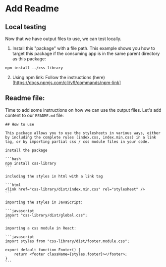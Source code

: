 # Add Readme

## Local testing

Now that we have output files to use, we can test locally.

1. Install this "package" with a file path.
This example shows you how to target this package if the consuming app is in the same parent directory as this package:
```bash
npm install ../css-library
```

2. Using npm link:
Follow the instructions (here)[https://docs.npmjs.com/cli/v9/commands/npm-link]

## Readme file:
Time to add some instructions on how we can use the output files.
Let's add content to our `README.md` file:
````
## How to use

This package allows you to use the stylesheets in various ways, either by including the complete rules (index.css, index.min.css) in a link tag, or by importing partial css / css module files in your code.

install the package

```bash
npm install css-library
```

including the styles in html with a link tag

```html
<link href="css-library/dist/index.min.css" rel="stylesheet" />
```

importing the styles in JavaScript:

```javascript
import "css-library/dist/global.css";
```

importing a css module in React:

```javascript
import styles from "css-library/dist/footer.module.css";

export default function Footer() {
    return <footer className={styles.footer}></footer>;
}
```
````